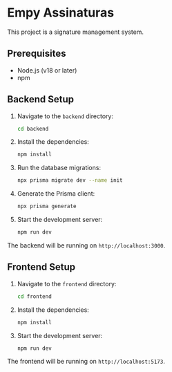 # Empy Assinaturas

This project is a signature management system.

## Prerequisites

- Node.js (v18 or later)
- npm

## Backend Setup

1.  Navigate to the `backend` directory:
    ```bash
    cd backend
    ```
2.  Install the dependencies:
    ```bash
    npm install
    ```
3.  Run the database migrations:
    ```bash
    npx prisma migrate dev --name init
    ```
4.  Generate the Prisma client:
    ```bash
    npx prisma generate
    ```
5.  Start the development server:
    ```bash
    npm run dev
    ```
The backend will be running on `http://localhost:3000`.

## Frontend Setup

1.  Navigate to the `frontend` directory:
    ```bash
    cd frontend
    ```
2.  Install the dependencies:
    ```bash
    npm install
    ```
3.  Start the development server:
    ```bash
    npm run dev
    ```
The frontend will be running on `http://localhost:5173`.
